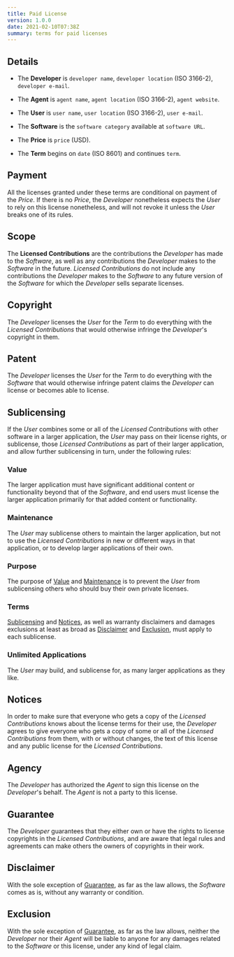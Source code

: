 ```yaml
---
title: Paid License
version: 1.0.0
date: 2021-02-10T07:38Z
summary: terms for paid licenses
---
```


## Details

- The **Developer** is `developer name`, `developer location` (ISO 3166-2), `developer e-mail`.

- The **Agent** is `agent name`, `agent location` (ISO 3166-2), `agent website`.

- The **User** is `user name`, `user location` (ISO 3166-2), `user e-mail`.

- The **Software** is the `software category` available at `software URL`.

- The **Price** is `price` (USD).

- The **Term** begins on `date` (ISO 8601) and continues `term`.

## Payment

All the licenses granted under these terms are conditional on payment of the _Price_.  If there is no _Price_, the _Developer_ nonetheless expects the _User_ to rely on this license nonetheless, and will not revoke it unless the _User_ breaks one of its rules.

## Scope

The **Licensed Contributions** are the contributions the _Developer_ has made to the _Software_, as well as any contributions the _Developer_ makes to the _Software_ in the future.  _Licensed Contributions_ do not include any contributions the _Developer_ makes to the _Software_ to any future version of the _Software_ for which the _Developer_ sells separate licenses.

## Copyright

The _Developer_ licenses the _User_ for the _Term_ to do everything with the _Licensed Contributions_ that would otherwise infringe the _Developer_'s copyright in them.

## Patent

The _Developer_ licenses the _User_ for the _Term_ to do everything with the _Software_ that would otherwise infringe patent claims the _Developer_ can license or becomes able to license.

## Sublicensing

If the _User_ combines some or all of the _Licensed Contributions_ with other software in a larger application, the _User_ may pass on their license rights, or sublicense, those _Licensed Contributions_ as part of their larger application, and allow further sublicensing in turn, under the following rules:

### Value

The larger application must have significant additional content or functionality beyond that of the _Software_, and end users must license the larger application primarily for that added content or functionality.

### Maintenance

The _User_ may sublicense others to maintain the larger application, but not to use the _Licensed Contributions_ in new or different ways in that application, or to develop larger applications of their own.

### Purpose

The purpose of [Value](#value) and [Maintenance](#maintenance) is to prevent the _User_ from sublicensing others who should buy their own private licenses.

### Terms

[Sublicensing](#sublicensing) and [Notices](#notices), as well as warranty disclaimers and damages exclusions at least as broad as [Disclaimer](#disclaimer) and [Exclusion](#exclusion), must apply to each sublicense.

### Unlimited Applications

The _User_ may build, and sublicense for, as many larger applications as they like.

## Notices

In order to make sure that everyone who gets a copy of the _Licensed Contributions_ knows about the license terms for their use, the _Developer_ agrees to give everyone who gets a copy of some or all of the _Licensed Contributions_ from them, with or without changes, the text of this license and any public license for the _Licensed Contributions_.

## Agency

The _Developer_ has authorized the _Agent_ to sign this license on the _Developer_'s behalf.  The _Agent_ is not a party to this license.

## Guarantee

The _Developer_ guarantees that they either own or have the rights to license copyrights in the _Licensed Contributions_, and are aware that legal rules and agreements can make others the owners of copyrights in their work.

## Disclaimer

<span class="conspicuous" markdown="1">With the sole exception of [Guarantee](#guarantee), as far as the law allows, the _Software_ comes as is, without any warranty or condition.</span>

## Exclusion

<span class="conspicuous" markdown="1">With the sole exception of [Guarantee](#guarantee), as far as the law allows, neither the _Developer_ nor their _Agent_ will be liable to anyone for any damages related to the _Software_ or this license, under any kind of legal claim.</span>
